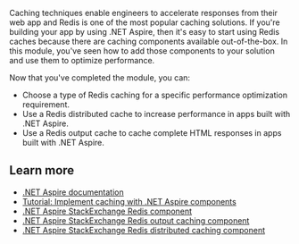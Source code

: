 Caching techniques enable engineers to accelerate responses from their web app and Redis is one of the most popular caching solutions. If you're building your app by using .NET Aspire, then it's easy to start using Redis caches because there are caching components available out-of-the-box. In this module, you've seen how to add those components to your solution and use them to optimize performance.

Now that you've completed the module, you can:

- Choose a type of Redis caching for a specific performance optimization requirement.
- Use a Redis distributed cache to increase performance in apps built with .NET Aspire.
- Use a Redis output cache to cache complete HTML responses in apps built with .NET Aspire.

## Learn more

- [.NET Aspire documentation](/dotnet/aspire/)
- [Tutorial: Implement caching with .NET Aspire components](/dotnet/aspire/caching/caching-components)
- [.NET Aspire StackExchange Redis component](/dotnet/aspire/caching/stackexchange-redis-component)
- [.NET Aspire StackExchange Redis output caching component](/dotnet/aspire/caching/stackexchange-redis-output-caching-component)
- [.NET Aspire StackExchange Redis distributed caching component](/dotnet/aspire/caching/stackexchange-redis-distributed-caching-component)
